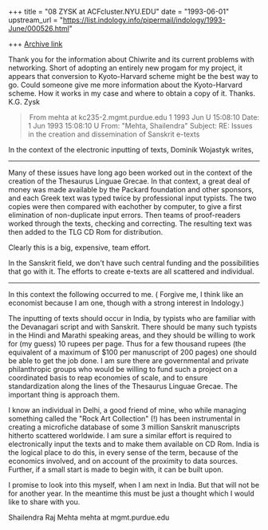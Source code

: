 +++
title = "08 ZYSK at ACFcluster.NYU.EDU"
date = "1993-06-01"
upstream_url = "https://list.indology.info/pipermail/indology/1993-June/000526.html"

+++
[Archive link](https://list.indology.info/pipermail/indology/1993-June/000526.html)

Thank you for the information about Chiwrite and its current problems with
networking. Short of adopting an entirely new progam for my project, it
appears that conversion to Kyoto-Harvard scheme might be the best way
to go. Could someone give me more information about the Kyoto-Harvard 
scheme. How it works in my case and where to obtain a copy of it.
Thanks. 
K.G. Zysk



> From mehta at kc235-2.mgmt.purdue.edu 1 1993 Jun U 15:08:10
Date: 1 Jun 1993 15:08:10 U
From: "Mehta, Shailendra" <mehta at kc235-2.mgmt.purdue.edu>
Subject: RE: Issues in the creation and dissemination of Sanskrit e-texts

In the context of the electronic inputting of texts, Dominik Wojastyk writes,

___________________________________________
Many of these issues have long ago been worked out in the context of
the creation of the Thesaurus Linguae Grecae.  In that context, a great
deal of money was made available by the Packard foundation and other
sponsors, and each Greek text was typed twice by professional input
typists.  The two copies were then compared with eachother by computer,
to give a first elimination of non-duplicate input errors.  Then teams
of proof-readers worked through the texts, checking and correcting.
The resulting text was then added to the TLG CD Rom for distribution.

Clearly this is a big, expensive, team effort.

In the Sanskrit field, we don't have such central funding and the
possibilities that go with it.  The efforts to create e-texts are all
scattered and individual.  
_______________________________________________

In this context the following occurred to me. ( Forgive me, I think like an
economist because I am one, though with a strong interest in Indology.) 

The inputting of texts should occur in India, by typists who are familiar with
the Devanagari script and with Sanskrit. There should be many such typists in
the Hindi and Marathi speaking areas, and they should be willing to work for
(my guess) 10 rupees per page. Thus for a few thousand rupees (the equivalent
of a maximum of $100 per manuscript of 200 pages) one should be able to get the
job done. I am sure there are governmental and private philanthropic groups who
would be willing to fund such a project on a coordinated basis to reap
economies of scale, and to ensure standardization along the lines of the
Thesaurus Linguae Grecae. The important thing is approach them.  

I know an individual in Delhi, a good friend of mine, who while managing
something called the "Rock Art Collection" (!) has been instrumental in
creating a microfiche database  of some 3 million Sanskrit manuscripts hitherto
scattered worldwide. I am sure a similar effort is required to electronically
input the texts and to make them available on CD Rom. India is the logical
place to do this, in every sense of the term, because of the economics
involved, and on account of the proximity to data sources. Further, if a small
start is made to begin with, it can be built upon.

 I promise to look into this myself, when I am next in India. But that will not
be for another year. In the meantime this must be just a thought which I would
like to share with you.

Shailendra Raj Mehta
mehta at mgmt.purdue.edu





